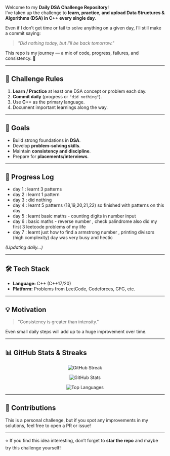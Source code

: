 Welcome to my **Daily DSA Challenge Repository**!  
I’ve taken up the challenge to **learn, practice, and upload Data Structures & Algorithms (DSA) in C++ every single day**.

Even if I don’t get time or fail to solve anything on a given day, I’ll still make a commit saying:

> _"Did nothing today, but I’ll be back tomorrow."_

This repo is my journey — a mix of code, progress, failures, and consistency. 💪

---

## 📌 Challenge Rules

1. **Learn / Practice** at least one DSA concept or problem each day.
2. **Commit daily** (progress or `"did nothing"`).
3. Use **C++** as the primary language.
4. Document important learnings along the way.

---

## 🎯 Goals

- Build strong foundations in **DSA**.
- Develop **problem-solving skills**.
- Maintain **consistency and discipline**.
- Prepare for **placements/interviews**.

---

## 📖 Progress Log

- day 1 : learnt 3 patterns
- day 2 : learnt 1 pattern
- day 3 : did nothing
- day 4 : learnt 5 patterns (18,19,20,21,22) so finished with patterns on this day
- day 5 : learnt basic maths - counting digits in number input
- day 6 : basic maths - reverse number , check palindrome also did my first 3 leetcode problems of my life
- day 7 : learnt just how to find a armstrong number , printing divisors (high complexity) day was very busy and hectic

_(Updating daily...)_

---

## 🛠️ Tech Stack

- **Language:** C++ (C++17/20)
- **Platform:** Problems from LeetCode, Codeforces, GFG, etc.

---

## 💡 Motivation

> "Consistency is greater than intensity."

Even small daily steps will add up to a huge improvement over time.

---

## 📊 GitHub Stats & Streaks

<p align="center">
  <img src="https://github-readme-streak-stats.herokuapp.com/?user=vivekprajapati-exe&theme=tokyonight" alt="GitHub Streak" />
</p>

<p align="center">
  <img src="https://github-readme-stats.vercel.app/api?username=vivekprajapati-exe&show_icons=true&theme=tokyonight" alt="GitHub Stats" />
</p>

<p align="center">
  <img src="https://github-readme-stats.vercel.app/api/top-langs/?username=vivekprajapati-exe&layout=compact&theme=tokyonight" alt="Top Languages" />
</p>

---

## 🤝 Contributions

This is a personal challenge, but if you spot any improvements in my solutions, feel free to open a PR or issue!

---

⭐ If you find this idea interesting, don’t forget to **star the repo** and maybe try this challenge yourself!
